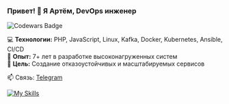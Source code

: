 

### Привет! 👋 Я Артём, DevOps инженер  

<p align="left">
  <img src="https://www.codewars.com/users/quas_wex/badges/large" alt="Codewars Badge">
</p>

💻 **Технологии:** PHP, JavaScript, Linux, Kafka, Docker, Kubernetes, Ansible, CI/CD  
🏢 **Опыт:** 7+ лет в разработке высоконагруженных систем  
🎯 **Цель:** Создание отказоустойчивых и масштабируемых сервисов  

📫 Связь: [Telegram](https://t.me/Shepych)  

[![My Skills](https://skillicons.dev/icons?i=laravel,js,ansible,postgresql,mysql,redis,docker,kafka,kubernetes,gitlab,terraform)](https://skillicons.dev)

